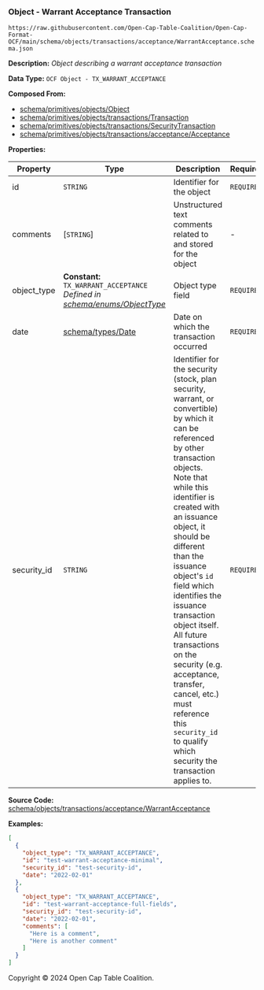 ### Object - Warrant Acceptance Transaction

`https://raw.githubusercontent.com/Open-Cap-Table-Coalition/Open-Cap-Format-OCF/main/schema/objects/transactions/acceptance/WarrantAcceptance.schema.json`

**Description:** _Object describing a warrant acceptance transaction_

**Data Type:** `OCF Object - TX_WARRANT_ACCEPTANCE`

**Composed From:**

- [schema/primitives/objects/Object](../../../primitives/objects/Object.md)
- [schema/primitives/objects/transactions/Transaction](../../../primitives/objects/transactions/Transaction.md)
- [schema/primitives/objects/transactions/SecurityTransaction](../../../primitives/objects/transactions/SecurityTransaction.md)
- [schema/primitives/objects/transactions/acceptance/Acceptance](../../../primitives/objects/transactions/acceptance/Acceptance.md)

**Properties:**

| Property    | Type                                                                                                           | Description                                                                                                                                                                                                                                                                                                                                                                                                                                                                                                 | Required   |
| ----------- | -------------------------------------------------------------------------------------------------------------- | ----------------------------------------------------------------------------------------------------------------------------------------------------------------------------------------------------------------------------------------------------------------------------------------------------------------------------------------------------------------------------------------------------------------------------------------------------------------------------------------------------------- | ---------- |
| id          | `STRING`                                                                                                       | Identifier for the object                                                                                                                                                                                                                                                                                                                                                                                                                                                                                   | `REQUIRED` |
| comments    | [`STRING`]                                                                                                     | Unstructured text comments related to and stored for the object                                                                                                                                                                                                                                                                                                                                                                                                                                             | -          |
| object_type | **Constant:** `TX_WARRANT_ACCEPTANCE`</br>_Defined in [schema/enums/ObjectType](../../../enums/ObjectType.md)_ | Object type field                                                                                                                                                                                                                                                                                                                                                                                                                                                                                           | `REQUIRED` |
| date        | [schema/types/Date](../../../types/Date.md)                                                                    | Date on which the transaction occurred                                                                                                                                                                                                                                                                                                                                                                                                                                                                      | `REQUIRED` |
| security_id | `STRING`                                                                                                       | Identifier for the security (stock, plan security, warrant, or convertible) by which it can be referenced by other transaction objects. Note that while this identifier is created with an issuance object, it should be different than the issuance object's `id` field which identifies the issuance transaction object itself. All future transactions on the security (e.g. acceptance, transfer, cancel, etc.) must reference this `security_id` to qualify which security the transaction applies to. | `REQUIRED` |

**Source Code:** [schema/objects/transactions/acceptance/WarrantAcceptance](../../../../../../schema/objects/transactions/acceptance/WarrantAcceptance.schema.json)

**Examples:**

```json
[
  {
    "object_type": "TX_WARRANT_ACCEPTANCE",
    "id": "test-warrant-acceptance-minimal",
    "security_id": "test-security-id",
    "date": "2022-02-01"
  },
  {
    "object_type": "TX_WARRANT_ACCEPTANCE",
    "id": "test-warrant-acceptance-full-fields",
    "security_id": "test-security-id",
    "date": "2022-02-01",
    "comments": [
      "Here is a comment",
      "Here is another comment"
    ]
  }
]
```

Copyright © 2024 Open Cap Table Coalition.
